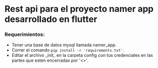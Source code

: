 # Rest api para el proyecto namer app desarrollado en flutter
### Requerimientos:
- Tener una base de datos mysql llamada namer_app.
- Correr el comando `pip install -r 'requirements.txt'`.
- Editar el archivo \__init\__ en la carpeta config con tus credenciales en las partes que esten encerradas por '<>'.
